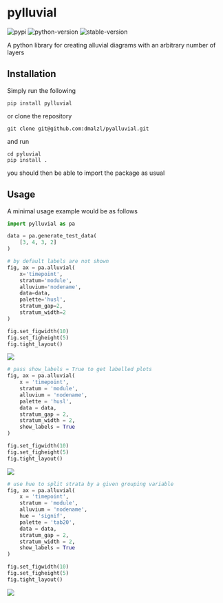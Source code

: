 # pylluvial
![pypi](https://img.shields.io/badge/pypi-v1.1.0-blue)
![python-version](https://img.shields.io/badge/Python->=3.9-blue)
![stable-version](https://img.shields.io/badge/version-1.1.0-blue)

A python library for creating alluvial diagrams with an arbitrary number of layers

## Installation
Simply run the following
```commandline
pip install pylluvial
```
or clone the repository 
```commandline
git clone git@github.com:dmalzl/pyalluvial.git
```
and run
```commandline
cd pyluvial
pip install .
```
you should then be able to import the package as usual

## Usage
A minimal usage example would be as follows

```python
import pylluvial as pa

data = pa.generate_test_data(
    [3, 4, 3, 2]
)

# by default labels are not shown
fig, ax = pa.alluvial(
    x='timepoint',
    stratum='module',
    alluvium='nodename',
    data=data,
    palette='husl',
    stratum_gap=2,
    stratum_width=2
)

fig.set_figwidth(10)
fig.set_figheight(5)
fig.tight_layout()
```
![](/example/without_labels.png)
```python
# pass show_labels = True to get labelled plots
fig, ax = pa.alluvial(
    x = 'timepoint',
    stratum = 'module',
    alluvium = 'nodename',
    palette = 'husl',
    data = data,
    stratum_gap = 2,
    stratum_width = 2,
    show_labels = True
)

fig.set_figwidth(10)
fig.set_figheight(5)
fig.tight_layout()
```
![](/example/with_labels.png)
```python
# use hue to split strata by a given grouping variable
fig, ax = pa.alluvial(
    x = 'timepoint',
    stratum = 'module',
    alluvium = 'nodename',
    hue = 'signif',
    palette = 'tab20',
    data = data,
    stratum_gap = 2,
    stratum_width = 2,
    show_labels = True
)

fig.set_figwidth(10)
fig.set_figheight(5)
fig.tight_layout()
```
![](/example/with_hue.png)

